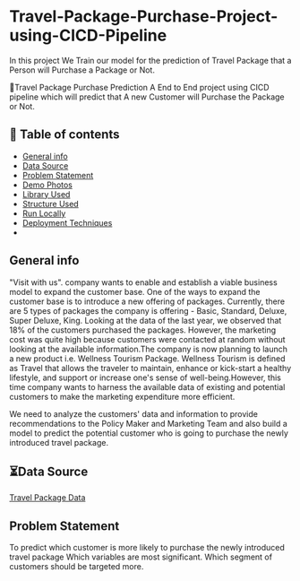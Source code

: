 # Travel-Package-Purchase-Project-using-CICD-Pipeline
In this project We Train our model for the prediction of Travel Package that a Person will Purchase a Package or Not.

 🧳Travel Package Purchase Prediction 
A End to  End project using CICD pipeline which will predict that A new Customer will Purchase the Package or Not.
## 📝 Table of contents
* [General info](#general-info)
* [Data Source](#data-source)
* [Problem Statement](#Problem-Statement)
* [Demo Photos](#demo-photos)
* [Library Used](#Library-Used)
* [Structure Used](#structure-used)
* [Run Locally](#Run-Locally)
* [Deployment Techniques](#deployment-Techniques)
* 

## General info
"Visit with us". company wants to enable and establish a viable business model to expand the customer base. One of the ways to expand the customer base is to introduce a new offering of packages. Currently, there are 5 types of packages the company is offering - Basic, Standard, Deluxe, Super Deluxe, King. Looking at the data of the last year, we observed that 18% of the customers purchased the packages. However, the marketing cost was quite high because customers were contacted at random without looking at the available information.The company is now planning to launch a new product i.e. Wellness Tourism Package. Wellness Tourism is defined as Travel that allows the traveler to maintain, enhance or kick-start a healthy lifestyle, and support or increase one's sense of well-being.However, this time company wants to harness the available data of existing and potential customers to make the marketing expenditure more efficient.

We need to analyze the customers' data and information to provide recommendations to the Policy Maker and Marketing Team and also build a model to predict the potential customer who is going to purchase the newly introduced travel package.

## ⏳Data Source
[Travel Package Data](https://www.kaggle.com/code/yogidsba/travelpackageprediction-ensemble-techniques/input)

## Problem Statement
To predict which customer is more likely to purchase the newly introduced travel package
Which variables are most significant.
Which segment of customers should be targeted more.

